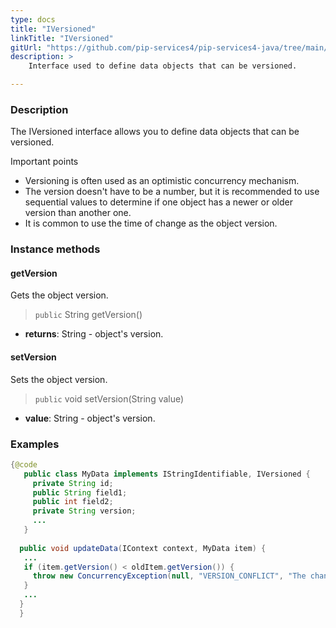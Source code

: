 ```yaml
---
type: docs
title: "IVersioned"
linkTitle: "IVersioned"
gitUrl: "https://github.com/pip-services4/pip-services4-java/tree/main/pip-services4-data-java"
description: > 
    Interface used to define data objects that can be versioned.

---
```


### Description

The IVersioned interface allows you to define data objects that can be versioned.

Important points

- Versioning is often used as an optimistic concurrency mechanism.
- The version doesn't have to be a number, but it is recommended to use sequential values to determine if one object has a newer or older version than another one.
- It is common to use the time of change as the object version.

### Instance methods

#### getVersion
Gets the object version.

> `public` String getVersion()

- **returns**: String - object's version.

#### setVersion
Sets the object version.

> `public` void setVersion(String value)

- **value**: String - object's version.

  
### Examples
```java
{@code
   public class MyData implements IStringIdentifiable, IVersioned {
     private String id;
     public String field1;
     public int field2;
     private String version;
     ...
   }
 
  public void updateData(IContext context, MyData item) {
   ...
   if (item.getVersion() < oldItem.getVersion()) {
     throw new ConcurrencyException(null, "VERSION_CONFLICT", "The change has older version stored value");
   }
   ...
  }
  }
```
